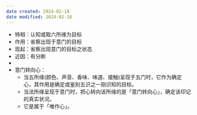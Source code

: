 ```yaml
---
date created: 2024-02-18
date modified: 2024-02-18
---
```

- 特相：认知或取六所缘为目标
- 作用：省察出现于意门的目标
- 现起：省察出现意门的目标之状态
- 近因：有分断 
- 
- 意门转向心：
    - 当五所缘(颜色、声音、香味、味道、接触)呈现于五门时，它作为确定心，其作用是确定或鉴别五识之一刚识知的目标。
    - 当法所缘呈现于意门时，把心转向该所缘的是「意门转向心」，确定该印记的真实状况。
    - 它是属于「唯作心」。
